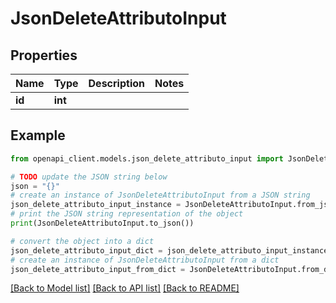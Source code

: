 # JsonDeleteAttributoInput


## Properties

Name | Type | Description | Notes
------------ | ------------- | ------------- | -------------
**id** | **int** |  | 

## Example

```python
from openapi_client.models.json_delete_attributo_input import JsonDeleteAttributoInput

# TODO update the JSON string below
json = "{}"
# create an instance of JsonDeleteAttributoInput from a JSON string
json_delete_attributo_input_instance = JsonDeleteAttributoInput.from_json(json)
# print the JSON string representation of the object
print(JsonDeleteAttributoInput.to_json())

# convert the object into a dict
json_delete_attributo_input_dict = json_delete_attributo_input_instance.to_dict()
# create an instance of JsonDeleteAttributoInput from a dict
json_delete_attributo_input_from_dict = JsonDeleteAttributoInput.from_dict(json_delete_attributo_input_dict)
```
[[Back to Model list]](../README.md#documentation-for-models) [[Back to API list]](../README.md#documentation-for-api-endpoints) [[Back to README]](../README.md)


